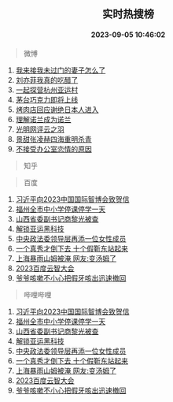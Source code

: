 <div align="center"><h2>实时热搜榜</h2><h4>2023-09-05 10:46:02</h4></div>

> 微博  

1. [我来接我未过门的妻子怎么了](https://s.weibo.com/weibo?q=%E6%88%91%E6%9D%A5%E6%8E%A5%E6%88%91%E6%9C%AA%E8%BF%87%E9%97%A8%E7%9A%84%E5%A6%BB%E5%AD%90%E6%80%8E%E4%B9%88%E4%BA%86&t=31&band_rank=1&Refer=top)<br />
2. [刘亦菲我真的吃醋了](https://s.weibo.com/weibo?q=%23%E5%88%98%E4%BA%A6%E8%8F%B2%E6%88%91%E7%9C%9F%E7%9A%84%E5%90%83%E9%86%8B%E4%BA%86%23&t=31&band_rank=2&Refer=top)<br />
3. [一起探营杭州亚运村](https://s.weibo.com/weibo?q=%23%E4%B8%80%E8%B5%B7%E6%8E%A2%E8%90%A5%E6%9D%AD%E5%B7%9E%E4%BA%9A%E8%BF%90%E6%9D%91%23&t=31&band_rank=3&Refer=top)<br />
4. [茅台巧克力即将上线](https://s.weibo.com/weibo?q=%23%E8%8C%85%E5%8F%B0%E5%B7%A7%E5%85%8B%E5%8A%9B%E5%8D%B3%E5%B0%86%E4%B8%8A%E7%BA%BF%23&t=31&band_rank=4&Refer=top)<br />
5. [烤肉店回应谢绝日本人进入](https://s.weibo.com/weibo?q=%23%E7%83%A4%E8%82%89%E5%BA%97%E5%9B%9E%E5%BA%94%E8%B0%A2%E7%BB%9D%E6%97%A5%E6%9C%AC%E4%BA%BA%E8%BF%9B%E5%85%A5%23&t=31&band_rank=5&Refer=top)<br />
6. [理解诺兰成为诺兰](https://s.weibo.com/weibo?q=%E7%90%86%E8%A7%A3%E8%AF%BA%E5%85%B0%E6%88%90%E4%B8%BA%E8%AF%BA%E5%85%B0&t=31&band_rank=6&Refer=top)<br />
7. [光明网评云之羽](https://s.weibo.com/weibo?q=%23%E5%85%89%E6%98%8E%E7%BD%91%E8%AF%84%E4%BA%91%E4%B9%8B%E7%BE%BD%23&t=31&band_rank=7&Refer=top)<br />
8. [景甜张凌赫四海重明杀青](https://s.weibo.com/weibo?q=%23%E6%99%AF%E7%94%9C%E5%BC%A0%E5%87%8C%E8%B5%AB%E5%9B%9B%E6%B5%B7%E9%87%8D%E6%98%8E%E6%9D%80%E9%9D%92%23&t=31&band_rank=8&Refer=top)<br />
9. [不接受办公室恋情的原因](https://s.weibo.com/weibo?q=%23%E4%B8%8D%E6%8E%A5%E5%8F%97%E5%8A%9E%E5%85%AC%E5%AE%A4%E6%81%8B%E6%83%85%E7%9A%84%E5%8E%9F%E5%9B%A0%23&t=31&band_rank=9&Refer=top)<br />

> 知乎  


> 百度  

1. [习近平向2023中国国际智博会致贺信](https://www.baidu.com/s?wd=%E4%B9%A0%E8%BF%91%E5%B9%B3%E5%90%912023%E4%B8%AD%E5%9B%BD%E5%9B%BD%E9%99%85%E6%99%BA%E5%8D%9A%E4%BC%9A%E8%87%B4%E8%B4%BA%E4%BF%A1&sa=fyb_news&rsv_dl=fyb_news)<br />
2. [福州全市中小学停课停学一天](https://www.baidu.com/s?wd=%E7%A6%8F%E5%B7%9E%E5%85%A8%E5%B8%82%E4%B8%AD%E5%B0%8F%E5%AD%A6%E5%81%9C%E8%AF%BE%E5%81%9C%E5%AD%A6%E4%B8%80%E5%A4%A9&sa=fyb_news&rsv_dl=fyb_news)<br />
3. [山西省委副书记商黎光被查](https://www.baidu.com/s?wd=%E5%B1%B1%E8%A5%BF%E7%9C%81%E5%A7%94%E5%89%AF%E4%B9%A6%E8%AE%B0%E5%95%86%E9%BB%8E%E5%85%89%E8%A2%AB%E6%9F%A5&sa=fyb_news&rsv_dl=fyb_news)<br />
4. [解锁亚运黑科技](https://www.baidu.com/s?wd=%E8%A7%A3%E9%94%81%E4%BA%9A%E8%BF%90%E9%BB%91%E7%A7%91%E6%8A%80&sa=fyb_news&rsv_dl=fyb_news)<br />
5. [中央政法委领导层再添一位女性成员](https://www.baidu.com/s?wd=%E4%B8%AD%E5%A4%AE%E6%94%BF%E6%B3%95%E5%A7%94%E9%A2%86%E5%AF%BC%E5%B1%82%E5%86%8D%E6%B7%BB%E4%B8%80%E4%BD%8D%E5%A5%B3%E6%80%A7%E6%88%90%E5%91%98&sa=fyb_news&rsv_dl=fyb_news)<br />
6. [一个真秀才倒下去 十个假靳东站起来](https://www.baidu.com/s?wd=%E4%B8%80%E4%B8%AA%E7%9C%9F%E7%A7%80%E6%89%8D%E5%80%92%E4%B8%8B%E5%8E%BB+%E5%8D%81%E4%B8%AA%E5%81%87%E9%9D%B3%E4%B8%9C%E7%AB%99%E8%B5%B7%E6%9D%A5&sa=fyb_news&rsv_dl=fyb_news)<br />
7. [上海暴雨山姆被淹 网友:变汤姆了](https://www.baidu.com/s?wd=%E4%B8%8A%E6%B5%B7%E6%9A%B4%E9%9B%A8%E5%B1%B1%E5%A7%86%E8%A2%AB%E6%B7%B9+%E7%BD%91%E5%8F%8B%3A%E5%8F%98%E6%B1%A4%E5%A7%86%E4%BA%86&sa=fyb_news&rsv_dl=fyb_news)<br />
8. [2023百度云智大会](https://www.baidu.com/s?wd=2023%E7%99%BE%E5%BA%A6%E4%BA%91%E6%99%BA%E5%A4%A7%E4%BC%9A&sa=fyb_news&rsv_dl=fyb_news)<br />
9. [爷爷咳嗽不小心把假牙咳出迅速撤回](https://www.baidu.com/s?wd=%E7%88%B7%E7%88%B7%E5%92%B3%E5%97%BD%E4%B8%8D%E5%B0%8F%E5%BF%83%E6%8A%8A%E5%81%87%E7%89%99%E5%92%B3%E5%87%BA%E8%BF%85%E9%80%9F%E6%92%A4%E5%9B%9E&sa=fyb_news&rsv_dl=fyb_news)<br />

> 哔哩哔哩  

1. [习近平向2023中国国际智博会致贺信](https://www.baidu.com/s?wd=%E4%B9%A0%E8%BF%91%E5%B9%B3%E5%90%912023%E4%B8%AD%E5%9B%BD%E5%9B%BD%E9%99%85%E6%99%BA%E5%8D%9A%E4%BC%9A%E8%87%B4%E8%B4%BA%E4%BF%A1&sa=fyb_news&rsv_dl=fyb_news)<br />
2. [福州全市中小学停课停学一天](https://www.baidu.com/s?wd=%E7%A6%8F%E5%B7%9E%E5%85%A8%E5%B8%82%E4%B8%AD%E5%B0%8F%E5%AD%A6%E5%81%9C%E8%AF%BE%E5%81%9C%E5%AD%A6%E4%B8%80%E5%A4%A9&sa=fyb_news&rsv_dl=fyb_news)<br />
3. [山西省委副书记商黎光被查](https://www.baidu.com/s?wd=%E5%B1%B1%E8%A5%BF%E7%9C%81%E5%A7%94%E5%89%AF%E4%B9%A6%E8%AE%B0%E5%95%86%E9%BB%8E%E5%85%89%E8%A2%AB%E6%9F%A5&sa=fyb_news&rsv_dl=fyb_news)<br />
4. [解锁亚运黑科技](https://www.baidu.com/s?wd=%E8%A7%A3%E9%94%81%E4%BA%9A%E8%BF%90%E9%BB%91%E7%A7%91%E6%8A%80&sa=fyb_news&rsv_dl=fyb_news)<br />
5. [中央政法委领导层再添一位女性成员](https://www.baidu.com/s?wd=%E4%B8%AD%E5%A4%AE%E6%94%BF%E6%B3%95%E5%A7%94%E9%A2%86%E5%AF%BC%E5%B1%82%E5%86%8D%E6%B7%BB%E4%B8%80%E4%BD%8D%E5%A5%B3%E6%80%A7%E6%88%90%E5%91%98&sa=fyb_news&rsv_dl=fyb_news)<br />
6. [一个真秀才倒下去 十个假靳东站起来](https://www.baidu.com/s?wd=%E4%B8%80%E4%B8%AA%E7%9C%9F%E7%A7%80%E6%89%8D%E5%80%92%E4%B8%8B%E5%8E%BB+%E5%8D%81%E4%B8%AA%E5%81%87%E9%9D%B3%E4%B8%9C%E7%AB%99%E8%B5%B7%E6%9D%A5&sa=fyb_news&rsv_dl=fyb_news)<br />
7. [上海暴雨山姆被淹 网友:变汤姆了](https://www.baidu.com/s?wd=%E4%B8%8A%E6%B5%B7%E6%9A%B4%E9%9B%A8%E5%B1%B1%E5%A7%86%E8%A2%AB%E6%B7%B9+%E7%BD%91%E5%8F%8B%3A%E5%8F%98%E6%B1%A4%E5%A7%86%E4%BA%86&sa=fyb_news&rsv_dl=fyb_news)<br />
8. [2023百度云智大会](https://www.baidu.com/s?wd=2023%E7%99%BE%E5%BA%A6%E4%BA%91%E6%99%BA%E5%A4%A7%E4%BC%9A&sa=fyb_news&rsv_dl=fyb_news)<br />
9. [爷爷咳嗽不小心把假牙咳出迅速撤回](https://www.baidu.com/s?wd=%E7%88%B7%E7%88%B7%E5%92%B3%E5%97%BD%E4%B8%8D%E5%B0%8F%E5%BF%83%E6%8A%8A%E5%81%87%E7%89%99%E5%92%B3%E5%87%BA%E8%BF%85%E9%80%9F%E6%92%A4%E5%9B%9E&sa=fyb_news&rsv_dl=fyb_news)<br />
